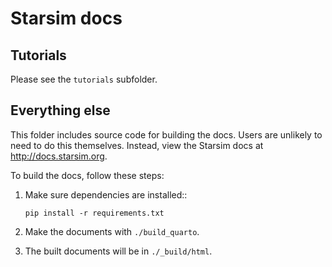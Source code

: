 # Starsim docs

## Tutorials

Please see the `tutorials` subfolder.

## Everything else

This folder includes source code for building the docs. Users are unlikely to need to do this themselves. Instead, view the Starsim docs at http://docs.starsim.org.

To build the docs, follow these steps:

1.  Make sure dependencies are installed::
    ```
    pip install -r requirements.txt
    ```

2.  Make the documents with `./build_quarto`.

3.  The built documents will be in `./_build/html`.